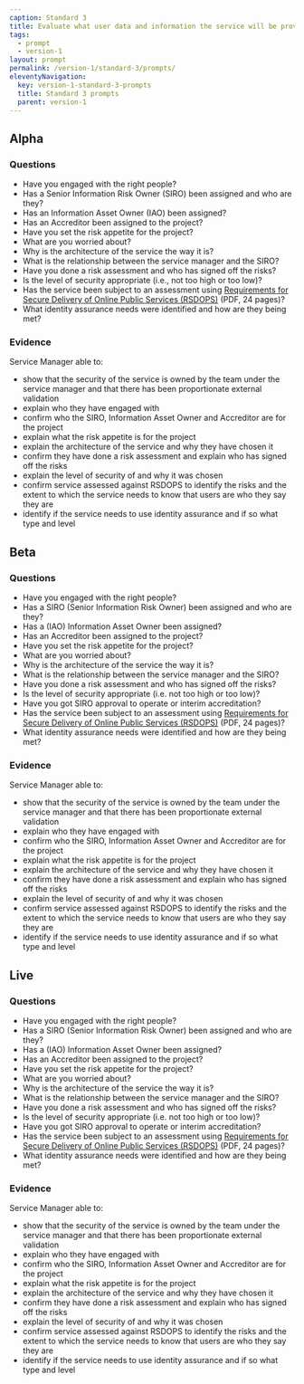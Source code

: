 ```yaml
---
caption: Standard 3
title: Evaluate what user data and information the service will be providing or storing, and address the security level, legal responsibilities, and risks associated with the service (consulting with experts where appropriate).
tags:
  - prompt
  - version-1
layout: prompt
permalink: /version-1/standard-3/prompts/
eleventyNavigation:
  key: version-1-standard-3-prompts
  title: Standard 3 prompts
  parent: version-1
---
```


## Alpha

### Questions

- Have you engaged with the right people?
- Has a Senior Information Risk Owner (SIRO) been assigned and who are they?
- Has an Information Asset Owner (IAO) been assigned?
- Has an Accreditor been assigned to the project?
- Have you set the risk appetite for the project?
- What are you worried about?
- Why is the architecture of the service the way it is?
- What is the relationship between the service manager and the SIRO?
- Have you done a risk assessment and who has signed off the risks?
- Is the level of security appropriate (i.e., not too high or too low)?
- Has the service been subject to an assessment using [Requirements for Secure Delivery of Online Public Services (RSDOPS)](https://www.gov.uk/government/uploads/system/uploads/attachment_data/file/270969/GPG_43_RSDOPS_Annex_A__issue_1.1_Dec_2012.pdf) (PDF, 24 pages)?
- What identity assurance needs were identified and how are they being met?

### Evidence

Service Manager able to:

- show that the security of the service is owned by the team under the service manager and that there has been proportionate external validation
- explain who they have engaged with
- confirm who the SIRO, Information Asset Owner and Accreditor are for the project
- explain what the risk appetite is for the project
- explain the architecture of the service and why they have chosen it
- confirm they have done a risk assessment and explain who has signed off the risks
- explain the level of security of and why it was chosen
- confirm service assessed against RSDOPS to identify the risks and the extent to which the service needs to know that users are who they say they are
- identify if the service needs to use identity assurance and if so what type and level

## Beta

### Questions

- Have you engaged with the right people?
- Has a SIRO (Senior Information Risk Owner) been assigned and who are they?
- Has a (IAO) Information Asset Owner been assigned?
- Has an Accreditor been assigned to the project?
- Have you set the risk appetite for the project?
- What are you worried about?
- Why is the architecture of the service the way it is?
- What is the relationship between the service manager and the SIRO?
- Have you done a risk assessment and who has signed off the risks?
- Is the level of security appropriate (i.e. not too high or too low)?
- Have you got SIRO approval to operate or interim accreditation?
- Has the service been subject to an assessment using [Requirements for Secure Delivery of Online Public Services (RSDOPS)](https://www.gov.uk/government/uploads/system/uploads/attachment_data/file/270969/GPG_43_RSDOPS_Annex_A__issue_1.1_Dec_2012.pdf) (PDF, 24 pages)?
- What identity assurance needs were identified and how are they being met?

### Evidence

Service Manager able to:

- show that the security of the service is owned by the team under the service manager and that there has been proportionate external validation
- explain who they have engaged with
- confirm who the SIRO, Information Asset Owner and Accreditor are for the project
- explain what the risk appetite is for the project
- explain the architecture of the service and why they have chosen it
- confirm they have done a risk assessment and explain who has signed off the risks
- explain the level of security of and why it was chosen
- confirm service assessed against RSDOPS to identify the risks and the extent to which the service needs to know that users are who they say they are
- identify if the service needs to use identity assurance and if so what type and level

## Live

### Questions

- Have you engaged with the right people?
- Has a SIRO (Senior Information Risk Owner) been assigned and who are they?
- Has a (IAO) Information Asset Owner been assigned?
- Has an Accreditor been assigned to the project?
- Have you set the risk appetite for the project?
- What are you worried about?
- Why is the architecture of the service the way it is?
- What is the relationship between the service manager and the SIRO?
- Have you done a risk assessment and who has signed off the risks?
- Is the level of security appropriate (i.e. not too high or too low)?
- Have you got SIRO approval to operate or interim accreditation?
- Has the service been subject to an assessment using [Requirements for Secure Delivery of Online Public Services (RSDOPS)](https://www.gov.uk/government/uploads/system/uploads/attachment_data/file/270969/GPG_43_RSDOPS_Annex_A__issue_1.1_Dec_2012.pdf) (PDF, 24 pages)?
- What identity assurance needs were identified and how are they being met?

### Evidence

Service Manager able to:

- show that the security of the service is owned by the team under the service manager and that there has been proportionate external validation
- explain who they have engaged with
- confirm who the SIRO, Information Asset Owner and Accreditor are for the project
- explain what the risk appetite is for the project
- explain the architecture of the service and why they have chosen it
- confirm they have done a risk assessment and explain who has signed off the risks
- explain the level of security of and why it was chosen
- confirm service assessed against RSDOPS to identify the risks and the extent to which the service needs to know that users are who they say they are
- identify if the service needs to use identity assurance and if so what type and level
